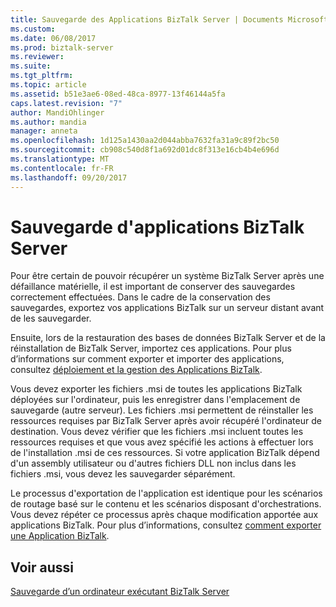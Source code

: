 ```yaml
---
title: Sauvegarde des Applications BizTalk Server | Documents Microsoft
ms.custom: 
ms.date: 06/08/2017
ms.prod: biztalk-server
ms.reviewer: 
ms.suite: 
ms.tgt_pltfrm: 
ms.topic: article
ms.assetid: b51e3ae6-08ed-48ca-8977-13f46144a5fa
caps.latest.revision: "7"
author: MandiOhlinger
ms.author: mandia
manager: anneta
ms.openlocfilehash: 1d125a1430aa2d044abba7632fa31a9c89f2bc50
ms.sourcegitcommit: cb908c540d8f1a692d01dc8f313e16cb4b4e696d
ms.translationtype: MT
ms.contentlocale: fr-FR
ms.lasthandoff: 09/20/2017
---
```

# <a name="backing-up-biztalk-server-applications"></a>Sauvegarde d'applications BizTalk Server
Pour être certain de pouvoir récupérer un système BizTalk Server après une défaillance matérielle, il est important de conserver des sauvegardes correctement effectuées. Dans le cadre de la conservation des sauvegardes, exportez vos applications BizTalk sur un serveur distant avant de les sauvegarder.  
  
 Ensuite, lors de la restauration des bases de données BizTalk Server et de la réinstallation de BizTalk Server, importez ces applications. Pour plus d’informations sur comment exporter et importer des applications, consultez [déploiement et la gestion des Applications BizTalk](../core/deploying-and-managing-biztalk-applications.md).  
  
 Vous devez exporter les fichiers .msi de toutes les applications BizTalk déployées sur l'ordinateur, puis les enregistrer dans l'emplacement de sauvegarde (autre serveur). Les fichiers .msi permettent de réinstaller les ressources requises par BizTalk Server après avoir récupéré l'ordinateur de destination. Vous devez vérifier que les fichiers .msi incluent toutes les ressources requises et que vous avez spécifié les actions à effectuer lors de l'installation .msi de ces ressources. Si votre application BizTalk dépend d'un assembly utilisateur ou d'autres fichiers DLL non inclus dans les fichiers .msi, vous devez les sauvegarder séparément.  
  
 Le processus d'exportation de l'application est identique pour les scénarios de routage basé sur le contenu et les scénarios disposant d'orchestrations. Vous devez répéter ce processus après chaque modification apportée aux applications BizTalk. Pour plus d’informations, consultez [comment exporter une Application BizTalk](../core/how-to-export-a-biztalk-application.md).  
  
## <a name="see-also"></a>Voir aussi  
 [Sauvegarde d’un ordinateur exécutant BizTalk Server](../core/backing-up-a-computer-running-biztalk-server.md)